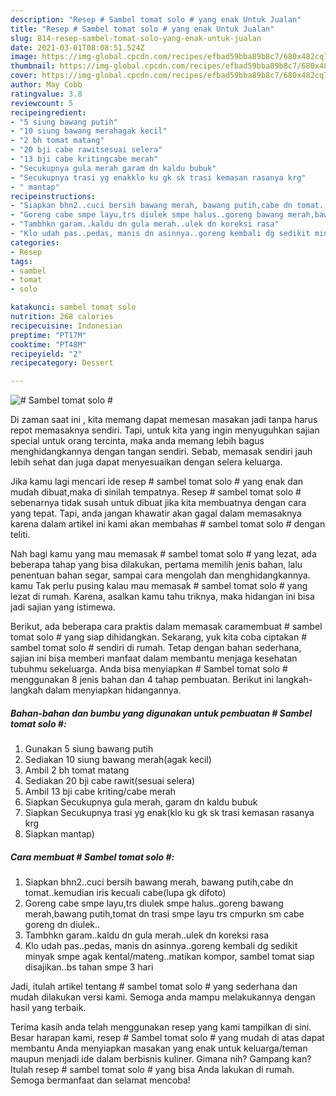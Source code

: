 ```yaml
---
description: "Resep # Sambel tomat solo # yang enak Untuk Jualan"
title: "Resep # Sambel tomat solo # yang enak Untuk Jualan"
slug: 814-resep-sambel-tomat-solo-yang-enak-untuk-jualan
date: 2021-03-01T08:08:51.524Z
image: https://img-global.cpcdn.com/recipes/efbad59bba89b8c7/680x482cq70/sambel-tomat-solo-foto-resep-utama.jpg
thumbnail: https://img-global.cpcdn.com/recipes/efbad59bba89b8c7/680x482cq70/sambel-tomat-solo-foto-resep-utama.jpg
cover: https://img-global.cpcdn.com/recipes/efbad59bba89b8c7/680x482cq70/sambel-tomat-solo-foto-resep-utama.jpg
author: May Cobb
ratingvalue: 3.8
reviewcount: 5
recipeingredient:
- "5 siung bawang putih"
- "10 siung bawang merahagak kecil"
- "2 bh tomat matang"
- "20 bji cabe rawitsesuai selera"
- "13 bji cabe kritingcabe merah"
- "Secukupnya gula merah garam dn kaldu bubuk"
- "Secukupnya trasi yg enakklo ku gk sk trasi kemasan rasanya krg"
- " mantap"
recipeinstructions:
- "Siapkan bhn2..cuci bersih bawang merah, bawang putih,cabe dn tomat..kemudian iris kecuali cabe(lupa gk difoto)"
- "Goreng cabe smpe layu,trs diulek smpe halus..goreng bawang merah,bawang putih,tomat dn trasi smpe layu trs cmpurkn sm cabe goreng dn diulek.."
- "Tambhkn garam..kaldu dn gula merah..ulek dn koreksi rasa"
- "Klo udah pas..pedas, manis dn asinnya..goreng kembali dg sedikit minyak smpe agak kental/mateng..matikan kompor, sambel tomat siap disajikan..bs tahan smpe 3 hari"
categories:
- Resep
tags:
- sambel
- tomat
- solo

katakunci: sambel tomat solo 
nutrition: 268 calories
recipecuisine: Indonesian
preptime: "PT17M"
cooktime: "PT48M"
recipeyield: "2"
recipecategory: Dessert

---
```



![# Sambel tomat solo #](https://img-global.cpcdn.com/recipes/efbad59bba89b8c7/680x482cq70/sambel-tomat-solo-foto-resep-utama.jpg)

Di zaman  saat ini , kita memang dapat memesan masakan jadi tanpa harus repot memasaknya sendiri. Tapi, untuk kita yang ingin menyuguhkan sajian special untuk orang tercinta, maka anda memang lebih bagus menghidangkannya dengan tangan sendiri. Sebab, memasak sendiri jauh lebih sehat dan juga dapat menyesuaikan dengan selera keluarga.

Jika kamu lagi mencari ide resep # sambel tomat solo # yang enak dan mudah dibuat,maka di sinilah tempatnya. Resep # sambel tomat solo #  sebenarnya tidak susah untuk dibuat jika kita membuatnya dengan cara yang tepat. Tapi, anda jangan khawatir akan gagal dalam memasaknya 
karena dalam artikel ini kami akan membahas # sambel tomat solo # dengan teliti.  



Nah bagi kamu yang mau memasak # sambel tomat solo # yang lezat, ada beberapa tahap yang bisa dilakukan, pertama memilih jenis bahan, lalu penentuan bahan segar, sampai cara mengolah dan menghidangkannya. kamu Tak perlu pusing kalau mau memasak # sambel tomat solo # yang lezat di rumah. Karena, asalkan kamu  tahu triknya, maka hidangan ini bisa jadi sajian yang istimewa.

Berikut, ada beberapa cara praktis  dalam memasak caramembuat # sambel tomat solo # yang siap dihidangkan. Sekarang, yuk kita coba ciptakan # sambel tomat solo # sendiri di rumah. Tetap dengan bahan sederhana, sajian ini bisa memberi manfaat dalam membantu menjaga kesehatan tubuhmu sekeluarga. Anda bisa menyiapkan # Sambel tomat solo # menggunakan 8 jenis bahan dan 4 tahap pembuatan. Berikut ini langkah-langkah dalam menyiapkan hidangannya.

<!--inarticleads1-->

##### Bahan-bahan dan bumbu yang digunakan untuk pembuatan # Sambel tomat solo #:

1. Gunakan 5 siung bawang putih
1. Sediakan 10 siung bawang merah(agak kecil)
1. Ambil 2 bh tomat matang
1. Sediakan 20 bji cabe rawit(sesuai selera)
1. Ambil 13 bji cabe kriting/cabe merah
1. Siapkan Secukupnya gula merah, garam dn kaldu bubuk
1. Siapkan Secukupnya trasi yg enak(klo ku gk sk trasi kemasan rasanya krg
1. Siapkan  mantap)




<!--inarticleads2-->

##### Cara membuat # Sambel tomat solo #:

1. Siapkan bhn2..cuci bersih bawang merah, bawang putih,cabe dn tomat..kemudian iris kecuali cabe(lupa gk difoto)
1. Goreng cabe smpe layu,trs diulek smpe halus..goreng bawang merah,bawang putih,tomat dn trasi smpe layu trs cmpurkn sm cabe goreng dn diulek..
1. Tambhkn garam..kaldu dn gula merah..ulek dn koreksi rasa
1. Klo udah pas..pedas, manis dn asinnya..goreng kembali dg sedikit minyak smpe agak kental/mateng..matikan kompor, sambel tomat siap disajikan..bs tahan smpe 3 hari




Jadi, itulah artikel tentang  # sambel tomat solo #  yang sederhana dan mudah dilakukan versi kami. Semoga anda mampu melakukannya dengan hasil yang terbaik. 

Terima kasih anda telah menggunakan resep yang kami tampilkan di sini. Besar harapan kami, resep  # Sambel tomat solo # yang mudah di atas dapat membantu Anda menyiapkan masakan yang enak untuk keluarga/teman maupun menjadi ide dalam berbisnis kuliner. Gimana nih? Gampang kan? Itulah resep # sambel tomat solo # yang bisa Anda lakukan di rumah. Semoga bermanfaat dan selamat mencoba!

